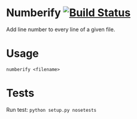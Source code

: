 Numberify [![Build Status](https://travis-ci.org/darkowlzz/numberify.svg?branch=master)](https://travis-ci.org/darkowlzz/numberify)
=========

Add line number to every line of a given file.

Usage
=====

`numberify <filename>`

Tests
=====

Run test:
`python setup.py nosetests`

